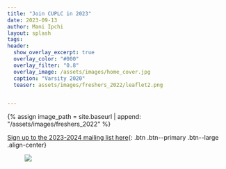 ```yaml
---
title: "Join CUPLC in 2023"
date: 2023-09-13
author: Mani Ipchi
layout: splash
tags:
header:
  show_overlay_excerpt: true
  overlay_color: "#000"
  overlay_filter: "0.8"
  overlay_image: /assets/images/home_cover.jpg
  caption: "Varsity 2020"
  teaser: assets/images/freshers_2022/leaflet2.png


---
```


{% assign image_path = site.baseurl | append: "/assets/images/freshers_2022" %}

[Sign up to the 2023-2024 mailing list here](https://forms.gle/NGa1tSu3yv5zmneF6){: .btn .btn--primary .btn--large .align-center} 
<!-- [Sign up for FULL CLUB MEMBERSHIP here](/membership/){: .btn .btn--primary .btn--large .align-center}  -->

<figure>
  <img src="{{ image_path }}/leaflet2.png">
</figure>